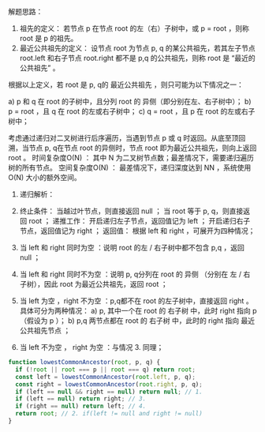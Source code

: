 解题思路：
1. 祖先的定义： 
若节点 p 在节点 root 的左（右）子树中，或 p = root ，则称 root 是 p 的祖先。
2. 最近公共祖先的定义： 
设节点 root 为节点 p, q 的某公共祖先，若其左子节点 root.left 和右子节点 root.right 都不是 p,q 的公共祖先，则称 root 是 “最近的公共祖先” 。

根据以上定义，若 root 是 p, q的 最近公共祖先 ，则只可能为以下情况之一：

a) p 和 q 在 root 的子树中，且分列 root 的 异侧（即分别在左、右子树中）；
b) p = root ，且 q 在 root 的左或右子树中；
c) q = root ，且 p 在 root 的左或右子树中；


考虑通过递归对二叉树进行后序遍历，当遇到节点 p 或 q 时返回。从底至顶回溯，当节点 p, q在节点 root 的异侧时，节点 root 即为最近公共祖先，则向上返回 root 。
时间复杂度O(N) ： 其中 N 为二叉树节点数；最差情况下，需要递归遍历树的所有节点。
空间复杂度O(N) ： 最差情况下，递归深度达到 NN ，系统使用O(N) 大小的额外空间。

1. 递归解析：
2. 终止条件：
  当越过叶节点，则直接返回 null ；
  当 root 等于 p, q，则直接返回 root ；
递推工作：
  开启递归左子节点，返回值记为 left ；
  开启递归右子节点，返回值记为 right ；
返回值： 根据 left 和 right ，可展开为四种情况；
  1. 当 left 和 right 同时为空 ：说明 root 的左 / 右子树中都不包含 p,q ，返回 null ；
  2. 当 left 和 right 同时不为空 ：说明 p, q分列在 root 的 异侧 （分别在 左 / 右子树），因此 root 为最近公共祖先，返回 root ；
  3. 当 left 为空 ，right 不为空 ：p,q都不在 root 的左子树中，直接返回 right 。具体可分为两种情况：
    a) p, 其中一个在 root 的 右子树 中，此时 right 指向 p（假设为 p ）；
    b) p,q 两节点都在 root 的 右子树 中，此时的 right 指向 最近公共祖先节点 ；

  4. 当 left 不为空 ， right 为空 ：与情况 3. 同理；

```javascript
function lowestCommonAncestor(root, p, q) {
  if (!root || root === p || root === q) return root;
  const left = lowestCommonAncestor(root.left, p, q);
  const right = lowestCommonAncestor(root.right, p, q);
  if (left == null && right == null) return null; // 1.
  if (left == null) return right; // 3.
  if (right == null) return left; // 4.
  return root; // 2. if(left != null and right != null)
}
```

